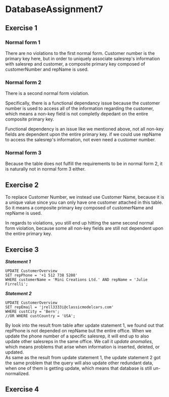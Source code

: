 # DatabaseAssignment7

## Exercise 1

### Normal form 1
There are no violations to the first normal form.
Customer number is the primary key here, but in order to uniquely associate salesrep's information with salesrep and customer, a composite primary key composed of customerNumber and repName is used.
### Normal form 2
There is a second normal form violation.

Specifically, there is a functional dependancy issue because the customer number is used to access all of the information regarding the customer, which means a non-key field is not completly depedant on the entire composite primary key. 

Functional dependency is an issue like we mentioned above, not all non-key fields are dependent upon the entire primary key.
if we could use repName to access the salesrep's information, not even need a customer number. 

### Normal form 3
Because the table does not fulfill the requirements to be in normal form 2, it is naturally not in normal form 3 either.

## Exercise 2
To replace Customer Number, we instead use Customer Name, because it is a unique value since you can only have one customer attached in this table. So it means a composite primary key composed of customerName and repName is used.

In regards to violations, you still end up hitting the same second normal form violation, because some all non-key fields are still not dependent upon the entire primary key. 

## Exercise 3
***Statement 1*** <br/>
```
UPDATE CustomerOverview
SET repPhone = '+1 512 738 5208'
WHERE customerName = 'Mini Creations Ltd.' AND repName = 'Julie Firrelli';
```
***Statement 2*** <br/>
```
UPDATE CustomerOverview
SET repEmail = 'jrell3333i@classicmodelcars.com'
WHERE custCity = 'Bern';
//OR WHERE custCountry = 'USA';
```
By look into the result from table after update statement 1, we found out that repPhone is not depended on repName but the entire office. When we update the phone number of a specific salesrep, it will end up to also update other salesreps in the same office. We call it *update anomalies*, which means problems that arise when information is inserted, deleted, or updated.
<br/> As same as the result from update statement 1, the update statement 2 got the same problem that the query will also update other redundant data, when one of them is getting update, which means that database is still un-normalized.

## Exercise 4

